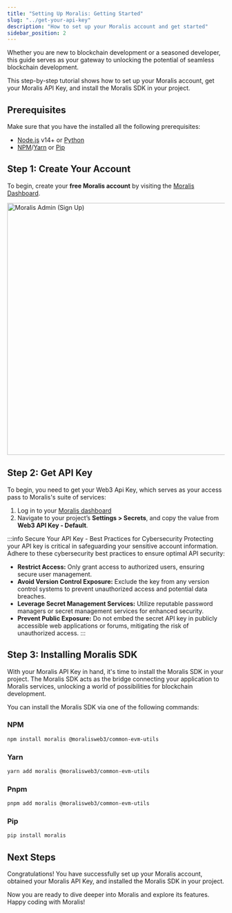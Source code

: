 ```yaml
---
title: "Setting Up Moralis: Getting Started"
slug: "../get-your-api-key"
description: "How to set up your Moralis account and get started"
sidebar_position: 2
---
```


Whether you are new to blockchain development or a seasoned developer, this guide serves as your gateway to unlocking the potential of seamless blockchain development.

This step-by-step tutorial shows how to set up your Moralis account, get your Moralis API Key, and install the Moralis SDK in your project.

## Prerequisites

Make sure that you have the installed all the following prerequisites:

- [Node.js](https://nodejs.org/) v14+ or [Python](https://www.python.org/downloads/)
- [NPM](https://www.npmjs.com/)/[Yarn](https://classic.yarnpkg.com/en/) or [Pip](https://pip.pypa.io/en/stable/)

## Step 1: Create Your Account

To begin, create your **free Moralis account** by visiting the [Moralis Dashboard](https://admin.moralis.com/register).

<img loading="eager" alt="Moralis Admin (Sign Up)" src="/img/content/d8b5b3d-Screen_Shot_2022-10-24_at_14.45.21.webp" width="1024" height="582" />

## Step 2: Get API Key

To begin, you need to get your Web3 Api Key, which serves as your access pass to Moralis's suite of services:

1. Log in to your [Moralis dashboard](https://admin.moralis.com/)
2. Navigate to your project’s **Settings > Secrets**, and copy the value from **Web3 API Key - Default**.

:::info Secure Your API Key - Best Practices for Cybersecurity
Protecting your API key is critical in safeguarding your sensitive account information. Adhere to these cybersecurity best practices to ensure optimal API security:

- **Restrict Access:** Only grant access to authorized users, ensuring secure user management.
- **Avoid Version Control Exposure:** Exclude the key from any version control systems to prevent unauthorized access and potential data breaches.
- **Leverage Secret Management Services:** Utilize reputable password managers or secret management services for enhanced security.
- **Prevent Public Exposure:** Do not embed the secret API key in publicly accessible web applications or forums, mitigating the risk of unauthorized access.
  :::

## Step 3: Installing Moralis SDK

With your Moralis API Key in hand, it's time to install the Moralis SDK in your project. The Moralis SDK acts as the bridge connecting your application to Moralis services, unlocking a world of possibilities for blockchain development.

You can install the Moralis SDK via one of the following commands:

### NPM

```bash
npm install moralis @moralisweb3/common-evm-utils
```

### Yarn

```bash
yarn add moralis @moralisweb3/common-evm-utils
```

### Pnpm

```bash
pnpm add moralis @moralisweb3/common-evm-utils
```

### Pip

```bash
pip install moralis
```

## Next Steps

Congratulations! You have successfully set up your Moralis account, obtained your Moralis API Key, and installed the Moralis SDK in your project.

Now you are ready to dive deeper into Moralis and explore its features.
Happy coding with Moralis!
